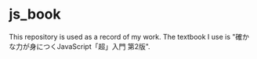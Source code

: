 # js_book
This repository is used as a record of my work. The textbook I use is "確かな力が身につくJavaScript「超」入門 第2版". 
